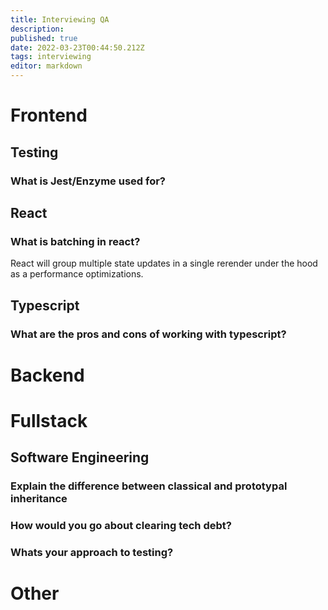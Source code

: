 ```yaml
---
title: Interviewing QA
description: 
published: true
date: 2022-03-23T00:44:50.212Z
tags: interviewing
editor: markdown
---
```


# Frontend
## Testing
### What is Jest/Enzyme used for?
## React
### What is batching in react?
React will group multiple state updates in a single rerender under the hood as a performance optimizations.
## Typescript
### What are the pros and cons of working with typescript?
# Backend

# Fullstack
## Software Engineering
### Explain the difference between classical and prototypal inheritance
### How would you go about clearing tech debt?
### Whats your approach to testing?

# Other
